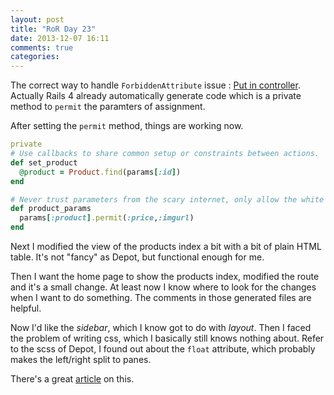 ```yaml
---
layout: post
title: "RoR Day 23"
date: 2013-12-07 16:11
comments: true
categories: 
---
```


The correct way to handle `ForbiddenAttribute` issue : [Put in controller](http://stackoverflow.com/questions/17371334/how-is-attr-accessible-used-in-rails-4). Actually Rails 4 already
automatically generate code which is a private method to `permit` the paramters of assignment.

After setting the `permit` method, things are working now.
``` ruby Generated code
private
# Use callbacks to share common setup or constraints between actions.
def set_product
  @product = Product.find(params[:id])
end

# Never trust parameters from the scary internet, only allow the white list through.
def product_params
  params[:product].permit(:price,:imgurl)
end
```
Next I modified the view of the products index a bit with a bit of plain HTML table. It's not "fancy" as Depot, but functional enough for me. 

Then I want the home page to show the products index, modified the route and
it's a small change. At least now I know where to look for the changes when I want to do something.
The comments in those generated files are helpful.

Now I'd like the _sidebar_, which I know got to do with _layout_. Then I faced the problem of writing
css, which I basically still knows nothing about. Refer to the scss of Depot, I found out about the
`float` attribute, which probably makes the left/right split to panes.

There's a great [article](http://www.jaceju.net/blog/archives/18/) on this.
